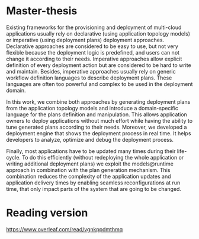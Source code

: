 # Master-thesis
Existing frameworks for the provisioning and deployment of multi-cloud applications usually rely on declarative (using application topology models) or imperative (using deployment plans) deployment approaches. Declarative approaches are considered to be easy to use, but not very flexible because the deployment logic is predefined, and users can not change it according to their needs. Imperative approaches allow explicit definition of every deployment action but are considered to be hard to write and maintain. Besides, imperative approaches usually rely on generic workflow definition languages to describe deployment plans. These languages are often too powerful and complex to be used in the deployment domain.

In this work, we combine both approaches by generating deployment plans from the application topology models and introduce a domain-specific language for the plans definition and manipulation. This allows application owners to deploy applications without much effort while having the ability to tune generated plans according to their needs. Moreover, we developed a deployment engine that shows the deployment process in real time. It helps developers to analyze, optimize and debug the deployment process.

Finally, most applications have to be updated many times during their life-cycle. To do this efficiently (without redeploying the whole application or writing additional deployment plans) we exploit the models@runtime approach in combination with the plan generation mechanism. This combination reduces the complexity of the application updates and application delivery times by enabling seamless reconfigurations at run time, that only impact parts of the system that are going to be changed.

# Reading version
https://www.overleaf.com/read/vgnkppdmthmq
